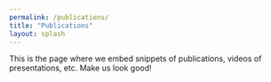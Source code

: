 ```yaml
---
permalink: /publications/
title: "Publications"
layout: splash
---
```


This is the page where we embed snippets of publications, videos of presentations, etc. Make us look good! 